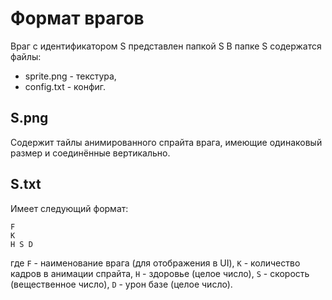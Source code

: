 Формат врагов
======

Враг с идентификатором S представлен папкой S
В папке S содержатся файлы:

 * sprite.png - текстура,
 * config.txt - конфиг.

## S.png
Содержит тайлы анимированного спрайта врага, имеющие одинаковый размер и соединённые вертикально.

## S.txt 
Имеет следующий формат:

    F
    K
    H S D

где `F` - наименование врага (для отображения в UI),
`K` - количество кадров в анимации спрайта,
`H` - здоровье (целое число),
`S` - скорость (вещественное число),
`D` - урон базе (целое число).

